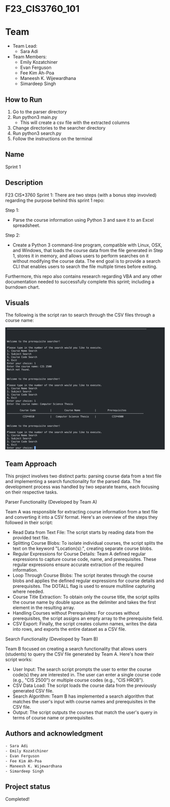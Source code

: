 # F23_CIS3760_101
# Team

- Team Lead: 
    - Sara Adi
- Team Members:
    - Emily Kozatchiner
    - Evan Ferguson
    - Fee Kim Ah-Poa
    - Maneesh K. Wijewardhana
    - Simardeep Singh

## How to Run
1. Go to the parser directory
2. Run python3 main.py
    -   This will create a csv file with the extracted columns
3. Change directories to the searcher directory
4. Run python3 search.py
5. Follow the instructions on the terminal

## Name
Sprint 1 

## Description
F23 CIS*3760 Sprint 1:
There are two steps (with a bonus step invovled) regarding the purpose behind this sprint 1 repo:

Step 1:
- Parse the course information using Python 3 and save it to an Excel spreadsheet.

Step 2:
- Create a Python 3 command-line program, compatible with Linux, OSX, and Windows, that loads the course data from the file generated in Step 1, stores it in memory, and allows users to perform searches on it without modifying the course data. The end goal is to provide a search CLI that enables users to search the file multiple times before exiting. 

Furthermore, this repo also contains research regarding VBA and any other documentation needed to successfully complete this sprint; including a burndown chart.

## Visuals

The following is the script ran to search through the CSV files through a course name:

![run2](Photos/courseNameSearch.png)
## Team Approach
This project involves two distinct parts: parsing course data from a text file and implementing a search functionality for the parsed data. The development process was handled by two separate teams, each focusing on their respective tasks.

Parser Functionality (Developed by Team A)

Team A was responsible for extracting course information from a text file and converting it into a CSV format. Here's an overview of the steps they followed in their script:

- Read Data from Text File: The script starts by reading data from the provided text file.
- Splitting Course Blobs: To isolate individual courses, the script splits the text on the keyword "Location(s):", creating separate course blobs.
- Regular Expressions for Course Details: Team A defined regular expressions to capture course code, name, and prerequisites. These regular expressions ensure accurate extraction of the required information.
- Loop Through Course Blobs: The script iterates through the course blobs and applies the defined regular expressions for course details and prerequisites. The DOTALL flag is used to ensure multiline capturing where needed.
- Course Title Extraction: To obtain only the course title, the script splits the course name by double space as the delimiter and takes the first element in the resulting array.
- Handling Courses without Prerequisites: For courses without prerequisites, the script assigns an empty array to the prerequisite field.
- CSV Export: Finally, the script creates column names, writes the data into rows, and exports the entire dataset as a CSV file.



Search Functionality (Developed by Team B)

Team B focused on creating a search functionality that allows users (students) to query the CSV file generated by Team A. Here's how their script works:

- User Input: The search script prompts the user to enter the course code(s) they are interested in. The user can enter a single course code (e.g., "CIS 2500") or multiple course codes (e.g., "CIS HROB").
- CSV Data Load: The script loads the course data from the previously generated CSV file.
- Search Algorithm: Team B has implemented a search algorithm that matches the user's input with course names and prerequisites in the CSV file.
- Output: The script outputs the courses that match the user's query in terms of course name or prerequisites.
## Authors and acknowledgment
    - Sara Adi
    - Emily Kozatchiner
    - Evan Ferguson
    - Fee Kim Ah-Poa
    - Maneesh K. Wijewardhana
    - Simardeep Singh


## Project status
Completed!
